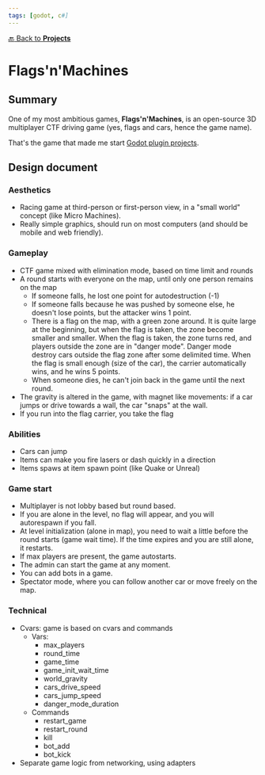 ```yaml
---
tags: [godot, c#]
---
```

[:back: Back to **Projects**](../)
# Flags'n'Machines

<ProjectCard
    language="Godot/C#"
    date="2021"
    status="paused"
    url="https://github.com/Srynetix/flags-n-machines"
    :screenshots="[$withBase('/images/flags-n-machines.gif')]"
/>

## Summary

One of my most ambitious games, **Flags'n'Machines**, is an open-source 3D multiplayer CTF driving game (yes, flags and cars, hence the game name).

That's the game that made me start [Godot plugin projects](../game-related/my-godot-plugins.html).

## Design document

### Aesthetics

- Racing game at third-person or first-person view, in a "small world" concept (like Micro Machines).
- Really simple graphics, should run on most computers (and should be mobile and web friendly).

### Gameplay

- CTF game mixed with elimination mode, based on time limit and rounds
- A round starts with everyone on the map, until only one person remains on the map
    - If someone falls, he lost one point for autodestruction (-1)
    - If someone falls because he was pushed by someone else, he doesn't lose points, but the attacker wins 1 point.
    - There is a flag on the map, with a green zone around. It is quite large at the beginning, but when the flag is taken, the zone become smaller and smaller. When the flag is taken, the zone turns red, and players outside the zone are in "danger mode". Danger mode destroy cars outside the flag zone after some delimited time.
    When the flag is small enough (size of the car), the carrier automatically wins, and he wins 5 points.
    - When someone dies, he can't join back in the game until the next round.
- The gravity is altered in the game, with magnet like movements: if a car jumps or drive towards a wall, the car "snaps" at the wall.
- If you run into the flag carrier, you take the flag

### Abilities

- Cars can jump
- Items can make you fire lasers or dash quickly in a direction
- Items spaws at item spawn point (like Quake or Unreal)

### Game start

- Multiplayer is not lobby based but round based.
- If you are alone in the level, no flag will appear, and you will autorespawn if you fall.
- At level initialization (alone in map), you need to wait a little before the round starts (game wait time). If the time expires and you are still alone, it restarts.
- If max players are present, the game autostarts.
- The admin can start the game at any moment.
- You can add bots in a game.
- Spectator mode, where you can follow another car or move freely on the map.

### Technical

- Cvars: game is based on cvars and commands
    - Vars:
        - max_players
        - round_time
        - game_time
        - game_init_wait_time
        - world_gravity
        - cars_drive_speed
        - cars_jump_speed
        - danger_mode_duration
    - Commands
        - restart_game
        - restart_round
        - kill
        - bot_add
        - bot_kick
- Separate game logic from networking, using adapters


